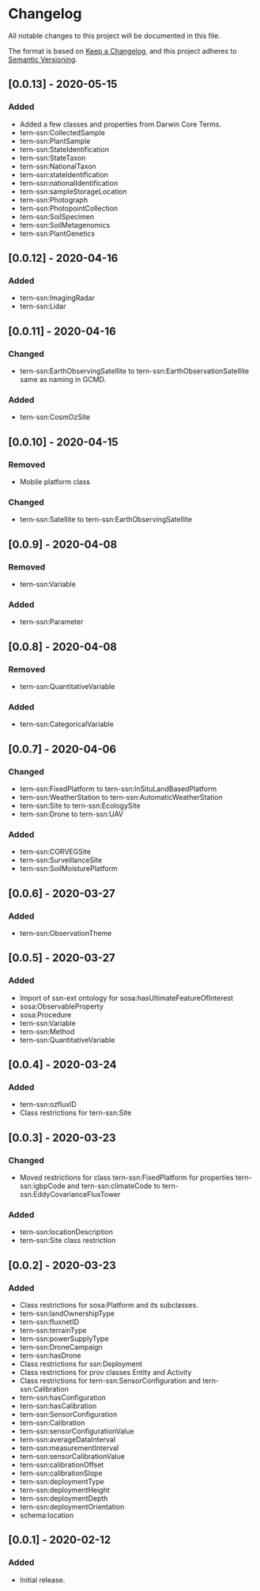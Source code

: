# Changelog
All notable changes to this project will be documented in this file.

The format is based on [Keep a Changelog](https://keepachangelog.com/en/1.0.0/),
and this project adheres to [Semantic Versioning](https://semver.org/spec/v2.0.0.html).


## [0.0.13] - 2020-05-15
### Added
- Added a few classes and properties from Darwin Core Terms. 
- tern-ssn:CollectedSample
- tern-ssn:PlantSample
- tern-ssn:StateIdentification
- tern-ssn:StateTaxon
- tern-ssn:NationalTaxon
- tern-ssn:stateIdentification
- tern-ssn:nationalIdentification
- tern-ssn:sampleStorageLocation
- tern-ssn:Photograph
- tern-ssn:PhotopointCollection
- tern-ssn:SoilSpecimen
- tern-ssn:SoilMetagenomics
- tern-ssn:PlantGenetics


## [0.0.12] - 2020-04-16
### Added
- tern-ssn:ImagingRadar
- tern-ssn:Lidar


## [0.0.11] - 2020-04-16
### Changed
- tern-ssn:EarthObservingSatellite to tern-ssn:EarthObservationSatellite same as naming in GCMD.
### Added
- tern-ssn:CosmOzSite


## [0.0.10] - 2020-04-15
### Removed
- Mobile platform class
### Changed
- tern-ssn:Satellite to tern-ssn:EarthObservingSatellite


## [0.0.9] - 2020-04-08
### Removed
- tern-ssn:Variable
### Added
- tern-ssn:Parameter


## [0.0.8] - 2020-04-08
### Removed
- tern-ssn:QuantitativeVariable
### Added
- tern-ssn:CategoricalVariable


## [0.0.7] - 2020-04-06
### Changed
- tern-ssn:FixedPlatform to tern-ssn:InSituLandBasedPlatform
- tern-ssn:WeatherStation to tern-ssn:AutomaticWeatherStation
- tern-ssn:Site to tern-ssn:EcologySite
- tern-ssn:Drone to tern-ssn:UAV
### Added
- tern-ssn:CORVEGSite
- tern-ssn:SurveillanceSite
- tern-ssn:SoilMoisturePlatform


## [0.0.6] - 2020-03-27
### Added
- tern-ssn:ObservationTheme


## [0.0.5] - 2020-03-27
### Added
- Import of ssn-ext ontology for sosa:hasUltimateFeatureOfInterest
- sosa:ObservableProperty
- sosa:Procedure
- tern-ssn:Variable
- tern-ssn:Method
- tern-ssn:QuantitativeVariable


## [0.0.4] - 2020-03-24
### Added
- tern-ssn:ozfluxID
- Class restrictions for tern-ssn:Site


## [0.0.3] - 2020-03-23
### Changed
- Moved restrictions for class tern-ssn:FixedPlatform for properties tern-ssn:igbpCode and tern-ssn:climateCode to tern-ssn:EddyCovarianceFluxTower
### Added
- tern-ssn:locationDescription
- tern-ssn:Site class restriction


## [0.0.2] - 2020-03-23
### Added
- Class restrictions for sosa:Platform and its subclasses. 
- tern-ssn:landOwnershipType
- tern-ssn:fluxnetID
- tern-ssn:terrainType
- tern-ssn:powerSupplyType
- tern-ssn:DroneCampaign
- tern-ssn:hasDrone
- Class restrictions for ssn:Deployment
- Class restrictions for prov classes Entity and Activity
- Class restrictions for tern-ssn:SensorConfiguration and tern-ssn:Calibration
- tern-ssn:hasConfiguration
- tern-ssn:hasCalibration
- tern-ssn:SensorConfiguration
- tern-ssn:Calibration
- tern-ssn:sensorConfigurationValue
- tern-ssn:averageDataInterval
- tern-ssn:measurementInterval
- tern-ssn:sensorCalibrationValue
- tern-ssn:calibrationOffset
- tern-ssn:calibrationSlope
- tern-ssn:deploymentType
- tern-ssn:deploymentHeight
- tern-ssn:deploymentDepth
- tern-ssn:deploymentOrientation
- schema:location



## [0.0.1] - 2020-02-12
### Added
- Initial release.